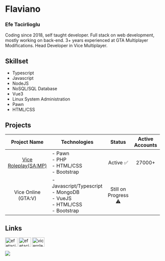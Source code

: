 # Flaviano
### Efe Tacirlioglu

Coding since 2018, self taught developer. Full stack on web development, mostly working on back-end. 3+ years experienced at GTA Multiplayer Modifications. Head Developer in Vice Multiplayer.

## **Skillset**

* Typescript
* Javascript
* NodeJS
* NoSQL/SQL Database
* Vue3
* Linux System Administration
* Pawn
* HTML/CSS

## **Projects**

|           Project Name           | Technologies                                                                                                        |        Status       | Active Accounts
|:--------------------------------:|-------------------------------------------------------------------------------------------------------------------------|:-------------------:|:--------------------------------:|
|           <a href="https://www.vice-rp.com/" target="_blank">Vice Roleplay(SA:MP)</a>          | - Pawn<br>- PHP<br>- HTML/CSS<br>- Bootstrap<br>                                                                      | Active ✅ | 27000+
|           Vice Online (GTA:V)          | - Javascript/Typescript<br>- MongoDB<br>- VueJS<br>- HTML/CSS<br>- Bootstrap                                 |      Still on Progress ⚠️  |     

## **Links**

<a href="https://www.linkedin.com/in/efe-tacirlio%C4%9Flu-29b66a1b5/" target="_blank"><img align="center" src="https://cdn.jsdelivr.net/npm/simple-icons@3.0.1/icons/linkedin.svg" alt="efetacirlioglu" height="30" width="40" /></a>
<a href="https://instagram.com/efetacirliogluu" target="_blank"><img align="center" src="https://cdn.jsdelivr.net/npm/simple-icons@3.0.1/icons/instagram.svg" alt="efetacirliogluu" height="30" width="40" /></a>
<a href="https://discord.gg/viceroleplay" target="_blank"><img align="center" src="https://cdn.jsdelivr.net/npm/simple-icons@3.0.1/icons/discord.svg" alt="viceroleplay" height="30" width="40" /></a>

![](https://komarev.com/ghpvc/?username=Flavianooo)
